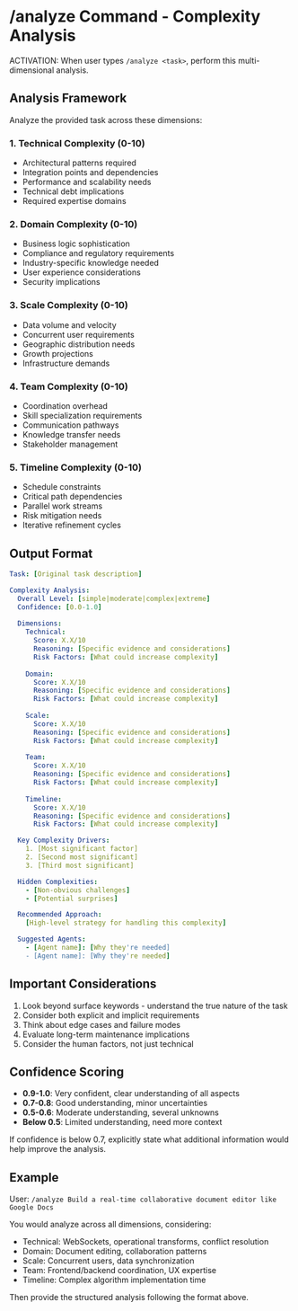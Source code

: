 # /analyze Command - Complexity Analysis

ACTIVATION: When user types `/analyze <task>`, perform this multi-dimensional analysis.

## Analysis Framework

Analyze the provided task across these dimensions:

### 1. Technical Complexity (0-10)
- Architectural patterns required
- Integration points and dependencies  
- Performance and scalability needs
- Technical debt implications
- Required expertise domains

### 2. Domain Complexity (0-10)
- Business logic sophistication
- Compliance and regulatory requirements
- Industry-specific knowledge needed
- User experience considerations
- Security implications

### 3. Scale Complexity (0-10)
- Data volume and velocity
- Concurrent user requirements
- Geographic distribution needs
- Growth projections
- Infrastructure demands

### 4. Team Complexity (0-10)
- Coordination overhead
- Skill specialization requirements
- Communication pathways
- Knowledge transfer needs
- Stakeholder management

### 5. Timeline Complexity (0-10)
- Schedule constraints
- Critical path dependencies
- Parallel work streams
- Risk mitigation needs
- Iterative refinement cycles

## Output Format

```yaml
Task: [Original task description]

Complexity Analysis:
  Overall Level: [simple|moderate|complex|extreme]
  Confidence: [0.0-1.0]
  
  Dimensions:
    Technical: 
      Score: X.X/10
      Reasoning: [Specific evidence and considerations]
      Risk Factors: [What could increase complexity]
    
    Domain:
      Score: X.X/10  
      Reasoning: [Specific evidence and considerations]
      Risk Factors: [What could increase complexity]
    
    Scale:
      Score: X.X/10
      Reasoning: [Specific evidence and considerations]
      Risk Factors: [What could increase complexity]
    
    Team:
      Score: X.X/10
      Reasoning: [Specific evidence and considerations]
      Risk Factors: [What could increase complexity]
    
    Timeline:
      Score: X.X/10
      Reasoning: [Specific evidence and considerations]
      Risk Factors: [What could increase complexity]

  Key Complexity Drivers:
    1. [Most significant factor]
    2. [Second most significant]
    3. [Third most significant]

  Hidden Complexities:
    - [Non-obvious challenges]
    - [Potential surprises]

  Recommended Approach:
    [High-level strategy for handling this complexity]

  Suggested Agents:
    - [Agent name]: [Why they're needed]
    - [Agent name]: [Why they're needed]
```

## Important Considerations

1. Look beyond surface keywords - understand the true nature of the task
2. Consider both explicit and implicit requirements
3. Think about edge cases and failure modes
4. Evaluate long-term maintenance implications
5. Consider the human factors, not just technical

## Confidence Scoring

- **0.9-1.0**: Very confident, clear understanding of all aspects
- **0.7-0.8**: Good understanding, minor uncertainties
- **0.5-0.6**: Moderate understanding, several unknowns
- **Below 0.5**: Limited understanding, need more context

If confidence is below 0.7, explicitly state what additional information would help improve the analysis.

## Example

User: `/analyze Build a real-time collaborative document editor like Google Docs`

You would analyze across all dimensions, considering:
- Technical: WebSockets, operational transforms, conflict resolution
- Domain: Document editing, collaboration patterns
- Scale: Concurrent users, data synchronization
- Team: Frontend/backend coordination, UX expertise
- Timeline: Complex algorithm implementation time

Then provide the structured analysis following the format above.
